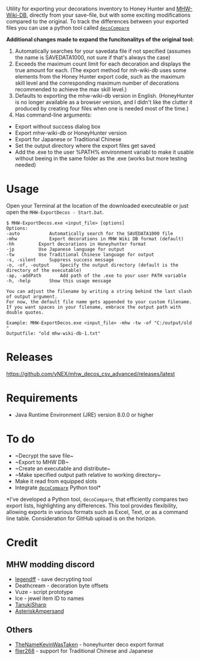 Utility for exporting your decorations inventory to Honey Hunter and [MHW-Wiki-DB](https://mhw.wiki-db.com/sim/?hl=en), directly from your save-file, but with some exciting modifications compared to the original. To track the differences between your exported files you can use a python tool called [`decoCompare`](https://github.com/yNEX/MHW_decoExportCompare)

**Additional changes made to expand the funcitonalitys of the original tool:**
1. Automatically searches for your savedata file if not specified (assumes the name is SAVEDATA1000, not sure if that's always the case)
2. Exceeds the maximum count limit for each decoration and displays the true amount for each. (The export method for mh-wiki-db uses some elements from the Honey Hunter export code, such as the maximum skill level and the corresponding maximum number of decorations recommended to achieve the max skill level.)
3. Defaults to exporting the mhw-wiki-db version in English. (HoneyHunter is no longer available as a browser version, and I didn't like the clutter it produced by creating four files when one is needed most of the time.)
4. Has command-line arguments:
- Export without success dialog box
- Export mhw-wiki-db or HoneyHunter version
- Export for Japanese or Traditional Chinese
- Set the output directory where the export files get saved
- Add the .exe to the user %PATH% environment variabl to make it usable without beeing in the same folder as the .exe (works but more testing needed)

# Usage 
Open your Terminal at the location of the downloaded executeable or just open the `MHW-ExportDecos - Start.bat`.
```
$ MHW-ExportDecos.exe <input_file> [options]
Options:
-auto			Automatically search for the SAVEDATA1000 file
-mhw			Export decorations in MHW Wiki DB format (default)
-hh			Export decorations in Honeyhunter format
-jp			Use Japanese language for output
-tw			Use Traditional Chinese language for output
-s, -silent		Suppress success message
-o, -of, -output	Specify the output directory (default is the directory of the executable)
-ap, -addPath		Add path of the .exe to your user PATH variable
-h, -help		Show this usage message

You can adjust the filename by writing a string behind the last slash of output argument.
For now, the default file name gets appended to your custom filename.
If you want spaces in your filename, embrace the output path with double quotes.

Example: MHW-ExportDecos.exe <input_file> -mhw -tw -of "C:/output/old "
Outputfile: "old mhw-wiki-db-1.txt"
```
# Releases
https://github.com/yNEX/mhw_decos_csv_advanced/releases/latest


# Requirements
* Java Runtime Environment (JRE) version 8.0.0 or higher


# To do
* ~Decrypt the save file~
* ~Export to MHW DB~
* ~Create an executable and distribute~
* ~Make specified output path relative to working directory~
* Make it read from equipped slots
* Integrate [`decoCompare`](https://github.com/yNEX/MHW_decoExportCompare) Python tool*

*I've developed a Python tool, `decoCompare`, that efficiently compares two export lists, highlighting any differences. This tool provides flexibility, allowing exports in various formats such as Excel, Text, or as a command line table. Consideration for GitHub upload is on the horizon.


# Credit
## MHW modding discord
* [legendff](https://github.com/LEGENDFF/mhw-Savecrypt) - save decrypting tool
* Deathcream - decoration byte offsets
* Vuze - script prototype
* Ice - jewel item ID to names
* [TanukiSharp](https://github.com/TanukiSharp/MHWSaveUtils)
* [AsteriskAmpersand](https://github.com/AsteriskAmpersand/MHW-Save-Editor)
## Others
* [TheNameKevinWasTaken](https://github.com/TheNameKevinWasTaken/mhw-deco-exporter) - honeyhunter deco export format
* [flier268](https://github.com/flier268) - support for Traditional Chinese and Japanese
